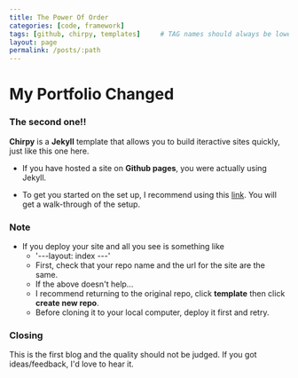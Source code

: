 ```yaml
---
title: The Power Of Order
categories: [code, framework]
tags: [github, chirpy, templates]     # TAG names should always be lowercase
layout: page
permalink: /posts/:path
---
```

# My Portfolio Changed

### The second one!!

**Chirpy** is a **Jekyll** template that allows you to build iteractive sites quickly, just like this one here.

* If you have hosted a site on **Github pages**, you were actually using Jekyll.

* To get you started on the set up, I recommend using this [link](https://chirpy.cotes.page/). You will get a walk-through of the setup.

### Note
* If you deploy your site and all you see is something like
  * '---layout: index ---'
  * First, check that your repo name and the url for the site are the same.
  * If the above doesn't help...
  * I recommend returning to the original repo, click **template** then click **create new repo**. 
  * Before cloning it to your local computer, deploy it first and retry.

### Closing
This is the first blog and the quality should not be judged. If you got ideas/feedback, I'd love to hear it.